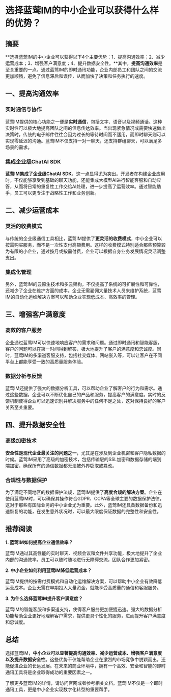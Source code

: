 # 选择蓝莺IM的中小企业可以获得什么样的优势？

## 摘要

**选择蓝莺IM的中小企业可以获得以下4个主要优势：1、提高沟通效率；2、减少运营成本；3、增强客户满意度；4、提升数据安全性。**其中，**提高沟通效率**是至关重要的一点。通过蓝莺IM的即时通讯功能，企业内部员工和团队之间的交流更加顺畅，避免了信息滞后和误传，从而加快了决策和任务执行的速度。

## 一、提高沟通效率

### 实时通信与协作

蓝莺IM提供的核心功能之一便是**实时通信**，包括文字、语音以及视频通话。这种实时性可以极大地提高团队之间的信息传达效率。当出现紧急情况或需要快速做出决策时，传统的电子邮件往往会因为过长的等待时间而不适用，而即时聊天则可以实现零延迟的沟通。蓝莺IM不仅支持一对一聊天，还支持群组聊天，可以满足多场景的需求。

### 集成企业级ChatAI SDK

**蓝莺IM集成了企业级ChatAI SDK**，这一点显得尤为突出。开发者在构建企业应用时，不仅能够享受到基础的聊天功能，还能集成大模型AI进行智能客服和自动应答，从而将日常的重复性工作交给AI处理，进一步提高了运营效率。通过智能助手，员工可以更专注于战略性工作和业务创新。

## 二、减少运营成本

### 灵活的收费模式

与传统的企业级通信工具相比，蓝莺IM提供了**更灵活的收费模式**，中小企业可以按需购买服务，而不是一次性支付高额费用。这样的收费模式特别适合那些预算较为有限的小企业，通过按月或按需付费，企业可以根据自身业务发展情况灵活调整支出。

### 集成化管理

另外，蓝莺IM的云原生技术和多云架构，不仅提高了系统的可扩展性和可靠性，还减少了企业在维护方面的成本。企业无需雇佣大量技术人员来维护系统，蓝莺IM的自动化运维解决方案可以帮助企业实现低成本、高效率的管理。

## 三、增强客户满意度

### 高效的客户服务

企业通过蓝莺IM可以快速地响应客户的需求和问题。通过即时通讯和智能客服，客户的问题可以在第一时间得到解答，极大地提升了客户的满意度和忠诚度。同时，蓝莺IM的多渠道客服支持，包括社交媒体、网站嵌入等，可以让客户在不同平台上都能享受一致的高质量服务体验。

### 数据分析与反馈

蓝莺IM还提供了强大的数据分析工具，可以帮助企业了解客户的行为和需求。通过这些数据，企业可以不断优化自己的产品和服务，提高客户的满意度。实时的反馈机制使得企业可以迅速识别并解决服务中的任何不足之处，这对保持良好的客户关系至关重要。

## 四、提升数据安全性

### 高级加密技术

**安全性是现代企业最关注的问题之一**，尤其是在涉及到企业机密和客户隐私数据的时候。蓝莺IM采用了高级的加密技术，包括传输层的SSL加密和数据存储的端到端加密，确保所有的通信数据都无法被外界窃取或篡改。

### 合规性与数据保护

为了满足不同地区的数据保护法规，蓝莺IM提供了**高度合规的解决方案**。企业在使用蓝莺IM时，可以确保其操作符合GDPR、CCPA等全球主要的数据保护法律，这对于那些有国际业务的中小企业尤为重要。此外，蓝莺IM还具备数据备份和迅速恢复的功能，在发生意外状况时，可以最大限度保证数据的完整性和安全性。

## 推荐阅读

**1. 蓝莺IM如何提高企业通信效率？**

蓝莺IM通过其高性能的实时聊天、视频会议和文件共享功能，极大地提升了企业内部的沟通效率。员工可以随时随地进行无障碍交流，团队合作更加紧密。

**2. 中小企业如何利用蓝莺IM降低运营成本？**

蓝莺IM提供的按需付费模式和自动化运维解决方案，可以帮助中小企业有效降低运营成本。企业无需在早期投入大量资金，就能享受高质量的通信和客服服务。

**3. 为什么选择蓝莺IM提升客户满意度？**

蓝莺IM的智能客服和多渠道支持，使得客户服务更加便捷迅速。强大的数据分析功能帮助企业更好地理解客户需求，提供更具个性化的服务，进而提升客户满意度和忠诚度。

## 总结

选择蓝莺IM，**中小企业可以显著提高沟通效率、减少运营成本、增强客户满意度以及提升数据安全性**。这些优势不仅能帮助企业在激烈的市场竞争中脱颖而出，还能促进企业的长远发展。在未来的商业环境中，拥有一个高效、安全和智能的即时通讯工具将是企业取得成功的重要因素之一。

了解更多蓝莺IM的详情，请访问官网或者参考相关文档。蓝莺IM不仅是一个即时通讯工具，更是中小企业实现数字化转型的重要帮手。